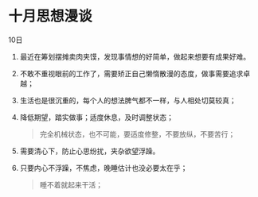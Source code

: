 # 十月思想漫谈

10日

1. 最近在筹划摆摊卖肉夹馍，发现事情想的好简单，做起来想要有成果好难。

2. 不敢不重视眼前的工作了，需要矫正自己懒惰散漫的态度，做事需要追求卓越；

3. 生活也是很沉重的，每个人的想法脾气都不一样，与人相处切莫较真；

4. 降低期望，踏实做事；适度休息，及时调整状态；
   
   > 完全机械状态，也不可能，要适度修整，不要放纵，不要苦行；

5. 需要清心下，防止心思纷扰，夹杂欲望浮躁。

6. 只要内心不浮躁，不焦虑，晚睡估计也没必要太在乎；
   
   > 睡不着就起来干活；

